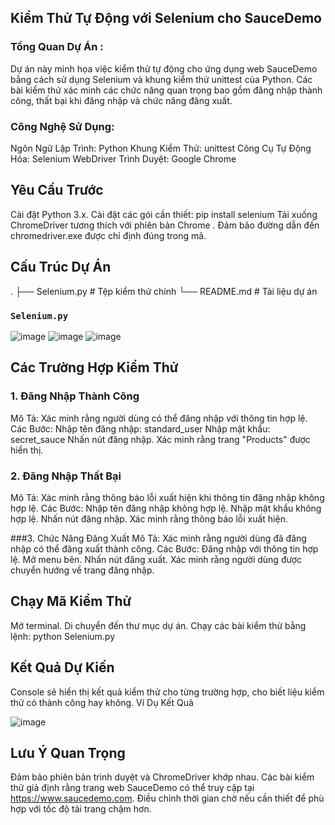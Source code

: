 ## Kiểm Thử Tự Động với Selenium cho SauceDemo

### Tổng Quan Dự Án :
Dự án này minh họa việc kiểm thử tự động cho ứng dụng web SauceDemo bằng cách sử dụng Selenium và khung kiểm thử unittest của Python. Các bài kiểm thử xác minh các chức năng quan trọng bao gồm đăng nhập thành công, thất bại khi đăng nhập và chức năng đăng xuất.

### Công Nghệ Sử Dụng:

Ngôn Ngữ Lập Trình: Python
Khung Kiểm Thử: unittest
Công Cụ Tự Động Hóa: Selenium WebDriver
Trình Duyệt: Google Chrome

## Yêu Cầu Trước

Cài đặt Python 3.x.
Cài đặt các gói cần thiết:
pip install selenium
Tải xuống ChromeDriver tương thích với phiên bản Chrome .
Đảm bảo đường dẫn đến chromedriver.exe được chỉ định đúng trong mã.
## Cấu Trúc Dự Án
.
├── Selenium.py  # Tệp kiểm thử chính
└── README.md    # Tài liệu dự án

### `Selenium.py`

![image](https://github.com/user-attachments/assets/3ce84304-7041-4cce-8728-2e7731e647e1)
![image](https://github.com/user-attachments/assets/cfb82645-d71f-4b95-aeae-4c1b8841dab3)
![image](https://github.com/user-attachments/assets/6f876e16-ffdc-436f-bfff-6210efe96f52)

## Các Trường Hợp Kiểm Thử

### 1. Đăng Nhập Thành Công
Mô Tả: Xác minh rằng người dùng có thể đăng nhập với thông tin hợp lệ.
Các Bước:
Nhập tên đăng nhập: standard_user
Nhập mật khẩu: secret_sauce
Nhấn nút đăng nhập.
Xác minh rằng trang "Products" được hiển thị.

### 2. Đăng Nhập Thất Bại
Mô Tả: Xác minh rằng thông báo lỗi xuất hiện khi thông tin đăng nhập không hợp lệ.
Các Bước:
Nhập tên đăng nhập không hợp lệ.
Nhập mật khẩu không hợp lệ.
Nhấn nút đăng nhập.
Xác minh rằng thông báo lỗi xuất hiện.

###3. Chức Năng Đăng Xuất
Mô Tả: Xác minh rằng người dùng đã đăng nhập có thể đăng xuất thành công.
Các Bước:
Đăng nhập với thông tin hợp lệ.
Mở menu bên.
Nhấn nút đăng xuất.
Xác minh rằng người dùng được chuyển hướng về trang đăng nhập.

## Chạy Mã Kiểm Thử
Mở terminal.
Di chuyển đến thư mục dự án.
Chạy các bài kiểm thử bằng lệnh:
python Selenium.py

## Kết Quả Dự Kiến
Console sẽ hiển thị kết quả kiểm thử cho từng trường hợp, cho biết liệu kiểm thử có thành công hay không.
Ví Dụ Kết Quả

![image](https://github.com/user-attachments/assets/a4c22b1b-d135-48e0-aeef-5397e2207020)

## Lưu Ý Quan Trọng

Đảm bảo phiên bản trình duyệt và ChromeDriver khớp nhau.
Các bài kiểm thử giả định rằng trang web SauceDemo có thể truy cập tại https://www.saucedemo.com.
Điều chỉnh thời gian chờ nếu cần thiết để phù hợp với tốc độ tải trang chậm hơn.



